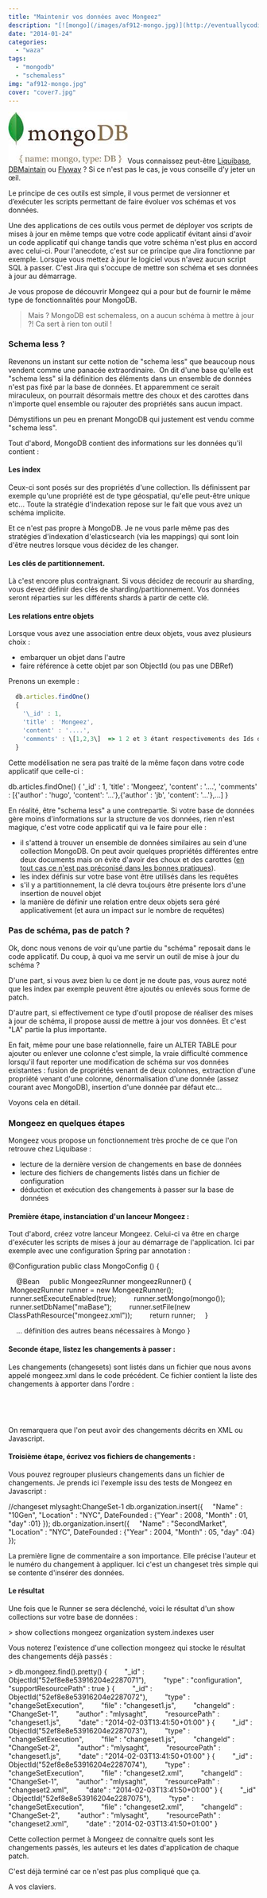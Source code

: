 ```yaml
---
title: "Maintenir vos données avec Mongeez"
description: "[![mongo](/images/af912-mongo.jpg)](http://eventuallycoding.com/wp-content/uploads/2014/01/af912-mongo.jpg)Vous connaissez peut-être [Liquibase](http:..."
date: "2014-01-24"
categories: 
  - "waza"
tags: 
  - "mongodb"
  - "schemaless"
img: "af912-mongo.jpg"
cover: "cover7.jpg"
---
```


[![mongo](/images/af912-mongo.jpg)](http://eventuallycoding.com/wp-content/uploads/2014/01/af912-mongo.jpg)Vous connaissez peut-être [Liquibase](http://www.liquibase.org/), [DBMaintain](http://www.dbmaintain.org/overview.html) ou [Flyway](http://flywaydb.org/) ? Si ce n'est pas le cas, je vous conseille d'y jeter un œil.

Le principe de ces outils est simple, il vous permet de versionner et d’exécuter les scripts permettant de faire évoluer vos schémas et vos données.

Une des applications de ces outils vous permet de déployer vos scripts de mises à jour en même temps que votre code applicatif évitant ainsi d'avoir un code applicatif qui change tandis que votre schéma n'est plus en accord avec celui-ci. Pour l'anecdote, c'est sur ce principe que Jira fonctionne par exemple. Lorsque vous mettez à jour le logiciel vous n'avez aucun script SQL à passer. C'est Jira qui s'occupe de mettre son schéma et ses données à jour au démarrage.

Je vous propose de découvrir Mongeez qui a pour but de fournir le même type de fonctionnalités pour MongoDB.

> Mais ? MongoDB est schemaless, on a aucun schéma à mettre à jour ?! Ca sert à rien ton outil !

### Schema less ?

Revenons un instant sur cette notion de "schema less" que beaucoup nous vendent comme une panacée extraordinaire.  On dit d'une base qu'elle est "schema less" si la définition des éléments dans un ensemble de données n'est pas fixé par la base de données. Et apparemment ce serait miraculeux, on pourrait désormais mettre des choux et des carottes dans n'importe quel ensemble ou rajouter des propriétés sans aucun impact.

Démystifions un peu en prenant MongoDB qui justement est vendu comme "schema less".

Tout d'abord, MongoDB contient des informations sur les données qu'il contient :

#### Les index

Ceux-ci sont posés sur des propriétés d'une collection. Ils définissent par exemple qu'une propriété est de type géospatial, qu'elle peut-être unique etc... Toute la stratégie d'indexation repose sur le fait que vous avez un schéma implicite.

Et ce n'est pas propre à MongoDB. Je ne vous parle même pas des stratégies d'indexation d'elasticsearch (via les mappings) qui sont loin d'être neutres lorsque vous décidez de les changer.

#### Les clés de partitionnement.

Là c'est encore plus contraignant. Si vous décidez de recourir au sharding, vous devez définir des clés de sharding/partitionnement. Vos données seront réparties sur les différents shards à partir de cette clé.

#### Les relations entre objets

Lorsque vous avez une association entre deux objets, vous avez plusieurs choix :

- embarquer un objet dans l'autre
- faire référence à cette objet par son ObjectId (ou pas une DBRef)

Prenons un exemple :

```javascript
  db.articles.findOne() 
  {
    '\_id' : 1,
    'title' : 'Mongeez',
    'content' : '....',
    'comments' : \[1,2,3\]  => 1 2 et 3 étant respectivements des Ids dans la collection 'comments'
  }
```

Cette modélisation ne sera pas traité de la même façon dans votre code applicatif que celle-ci :

db.articles.findOne() 
{
 '\_id' : 1,
 'title' : 'Mongeez',
 'content' : '....',
 'comments' : \[{'author' : 'hugo', 'content': '...'},{'author' : 'jb', 'content': '...'},...\]
}

En réalité, être "schema less" a une contrepartie. Si votre base de données gère moins d'informations sur la structure de vos données, rien n'est magique, c'est votre code applicatif qui va le faire pour elle :

- il s'attend à trouver un ensemble de données similaires au sein d'une collection MongoDB. On peut avoir quelques propriétés différentes entre deux documents mais on évite d'avoir des choux et des carottes ([en tout cas ce n'est pas préconisé dans les bonnes pratiques](http://docs.mongodb.org/manual/reference/glossary/#term-collection)).
- les index définis sur votre base vont être utilisés dans les requêtes
- s'il y a partitionnement, la clé devra toujours être présente lors d'une insertion de nouvel objet
- la manière de définir une relation entre deux objets sera géré applicativement (et aura un impact sur le nombre de requêtes)

### Pas de schéma, pas de patch ?

Ok, donc nous venons de voir qu'une partie du "schéma" reposait dans le code applicatif. Du coup, à quoi va me servir un outil de mise à jour du schéma ?

D'une part, si vous avez bien lu ce dont je ne doute pas, vous aurez noté que les index par exemple peuvent être ajoutés ou enlevés sous forme de patch.

D'autre part, si effectivement ce type d'outil propose de réaliser des mises à jour de schéma, il propose aussi de mettre à jour vos données. Et c'est "LA" partie la plus importante.

En fait, même pour une base relationnelle, faire un ALTER TABLE pour ajouter ou enlever une colonne c'est simple, la vraie difficulté commence lorsqu'il faut reporter une modification de schéma sur vos données existantes : fusion de propriétés venant de deux colonnes, extraction d'une propriété venant d'une colonne, dénormalisation d'une donnée (assez courant avec MongoDB), insertion d'une donnée par défaut etc...

Voyons cela en détail.

### Mongeez en quelques étapes

Mongeez vous propose un fonctionnement très proche de ce que l'on retrouve chez Liquibase :

- lecture de la dernière version de changements en base de données
- lecture des fichiers de changements listés dans un fichier de configuration
- déduction et exécution des changements à passer sur la base de données

#### Première étape, instanciation d'un lanceur Mongeez :

Tout d'abord, créez votre lanceur Mongeez. Celui-ci va être en charge d'exécuter les scripts de mises à jour au démarrage de l'application. Ici par exemple avec une configuration Spring par annotation :

@Configuration
public class MongoConfig () {

    @Bean
    public MongeezRunner mongeezRunner() {
        MongeezRunner runner = new MongeezRunner();
        runner.setExecuteEnabled(true);
        runner.setMongo(mongo());
        runner.setDbName("maBase");
        runner.setFile(new ClassPathResource("mongeez.xml"));
        return runner;
    }

    ... définition des autres beans nécessaires à Mongo
}

#### Seconde étape, listez les changements à passer :

Les changements (changesets) sont listés dans un fichier que nous avons appelé mongeez.xml dans le code précédent. Ce fichier contient la liste des changements à apporter dans l'ordre :

<changeFiles>

    <file path="changeset-01.xml"/>

    <file path="changeset-02.js"/>

</changeFiles>

On remarquera que l'on peut avoir des changements décrits en XML ou Javascript.

#### Troisième étape, écrivez vos fichiers de changements :

Vous pouvez regrouper plusieurs changements dans un fichier de changements. Je prends ici l'exemple issu des tests de Mongeez en Javascript :

//changeset mlysaght:ChangeSet-1
db.organization.insert({
    "Name" : "10Gen", "Location" : "NYC", DateFounded : {"Year" : 2008, "Month" : 01, "day" :01}
});
db.organization.insert({
    "Name" : "SecondMarket", "Location" : "NYC", DateFounded : {"Year" : 2004, "Month" : 05, "day" :04}
});

La première ligne de commentaire a son importance. Elle précise l'auteur et le numéro du changement à appliquer. Ici c'est un changeset très simple qui se contente d'insérer des données.

#### Le résultat

Une fois que le Runner se sera déclenché, voici le résultat d'un show collections sur votre base de données :

\> show collections
mongeez
organization
system.indexes
user

Vous noterez l'existence d'une collection mongeez qui stocke le résultat des changements déjà passés :

\> db.mongeez.find().pretty()
{
        "\_id" : ObjectId("52ef8e8e53916204e2287071"),
        "type" : "configuration",
        "supportResourcePath" : true
}
{
        "\_id" : ObjectId("52ef8e8e53916204e2287072"),
        "type" : "changeSetExecution",
        "file" : "changeset1.js",
        "changeId" : "ChangeSet-1",
        "author" : "mlysaght",
        "resourcePath" : "changeset1.js",
        "date" : "2014-02-03T13:41:50+01:00"
}
{
        "\_id" : ObjectId("52ef8e8e53916204e2287073"),
        "type" : "changeSetExecution",
        "file" : "changeset1.js",
        "changeId" : "ChangeSet-2",
        "author" : "mlysaght",
        "resourcePath" : "changeset1.js",
        "date" : "2014-02-03T13:41:50+01:00"
}
{
        "\_id" : ObjectId("52ef8e8e53916204e2287074"),
        "type" : "changeSetExecution",
        "file" : "changeset2.xml",
        "changeId" : "ChangeSet-1",
        "author" : "mlysaght",
        "resourcePath" : "changeset2.xml",
        "date" : "2014-02-03T13:41:50+01:00"
}
{
        "\_id" : ObjectId("52ef8e8e53916204e2287075"),
        "type" : "changeSetExecution",
        "file" : "changeset2.xml",
        "changeId" : "ChangeSet-2",
        "author" : "mlysaght",
        "resourcePath" : "changeset2.xml",
        "date" : "2014-02-03T13:41:50+01:00"
}

Cette collection permet à Mongeez de connaitre quels sont les changements passés, les auteurs et les dates d'application de chaque patch.

C'est déjà terminé car ce n'est pas plus compliqué que ça.

A vos claviers.
